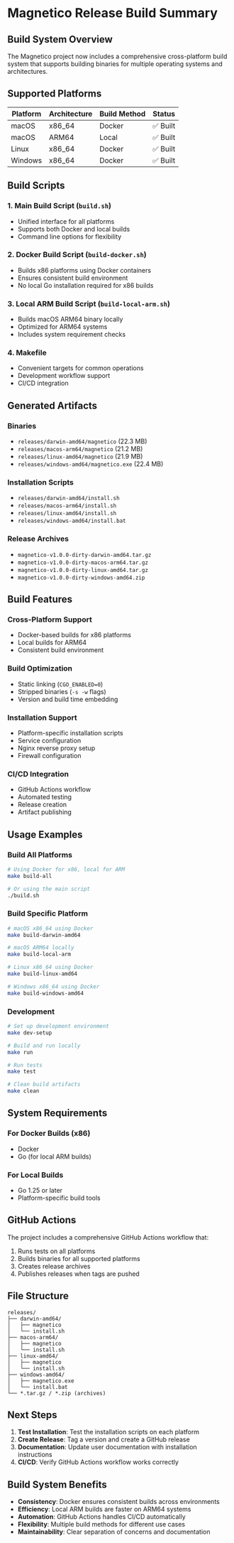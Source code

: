 # Magnetico Release Build Summary

## Build System Overview

The Magnetico project now includes a comprehensive cross-platform build system that supports building binaries for multiple operating systems and architectures.

## Supported Platforms

| Platform | Architecture | Build Method | Status |
|----------|-------------|--------------|--------|
| macOS | x86_64 | Docker | ✅ Built |
| macOS | ARM64 | Local | ✅ Built |
| Linux | x86_64 | Docker | ✅ Built |
| Windows | x86_64 | Docker | ✅ Built |

## Build Scripts

### 1. Main Build Script (`build.sh`)
- Unified interface for all platforms
- Supports both Docker and local builds
- Command line options for flexibility

### 2. Docker Build Script (`build-docker.sh`)
- Builds x86 platforms using Docker containers
- Ensures consistent build environment
- No local Go installation required for x86 builds

### 3. Local ARM Build Script (`build-local-arm.sh`)
- Builds macOS ARM64 binary locally
- Optimized for ARM64 systems
- Includes system requirement checks

### 4. Makefile
- Convenient targets for common operations
- Development workflow support
- CI/CD integration

## Generated Artifacts

### Binaries
- `releases/darwin-amd64/magnetico` (22.3 MB)
- `releases/macos-arm64/magnetico` (21.2 MB)
- `releases/linux-amd64/magnetico` (21.9 MB)
- `releases/windows-amd64/magnetico.exe` (22.4 MB)

### Installation Scripts
- `releases/darwin-amd64/install.sh`
- `releases/macos-arm64/install.sh`
- `releases/linux-amd64/install.sh`
- `releases/windows-amd64/install.bat`

### Release Archives
- `magnetico-v1.0.0-dirty-darwin-amd64.tar.gz`
- `magnetico-v1.0.0-dirty-macos-arm64.tar.gz`
- `magnetico-v1.0.0-dirty-linux-amd64.tar.gz`
- `magnetico-v1.0.0-dirty-windows-amd64.zip`

## Build Features

### Cross-Platform Support
- Docker-based builds for x86 platforms
- Local builds for ARM64
- Consistent build environment

### Build Optimization
- Static linking (`CGO_ENABLED=0`)
- Stripped binaries (`-s -w` flags)
- Version and build time embedding

### Installation Support
- Platform-specific installation scripts
- Service configuration
- Nginx reverse proxy setup
- Firewall configuration

### CI/CD Integration
- GitHub Actions workflow
- Automated testing
- Release creation
- Artifact publishing

## Usage Examples

### Build All Platforms
```bash
# Using Docker for x86, local for ARM
make build-all

# Or using the main script
./build.sh
```

### Build Specific Platform
```bash
# macOS x86_64 using Docker
make build-darwin-amd64

# macOS ARM64 locally
make build-local-arm

# Linux x86_64 using Docker
make build-linux-amd64

# Windows x86_64 using Docker
make build-windows-amd64
```

### Development
```bash
# Set up development environment
make dev-setup

# Build and run locally
make run

# Run tests
make test

# Clean build artifacts
make clean
```

## System Requirements

### For Docker Builds (x86)
- Docker
- Go (for local ARM builds)

### For Local Builds
- Go 1.25 or later
- Platform-specific build tools

## GitHub Actions

The project includes a comprehensive GitHub Actions workflow that:
1. Runs tests on all platforms
2. Builds binaries for all supported platforms
3. Creates release archives
4. Publishes releases when tags are pushed

## File Structure

```
releases/
├── darwin-amd64/
│   ├── magnetico
│   └── install.sh
├── macos-arm64/
│   ├── magnetico
│   └── install.sh
├── linux-amd64/
│   ├── magnetico
│   └── install.sh
├── windows-amd64/
│   ├── magnetico.exe
│   └── install.bat
└── *.tar.gz / *.zip (archives)
```

## Next Steps

1. **Test Installation**: Test the installation scripts on each platform
2. **Create Release**: Tag a version and create a GitHub release
3. **Documentation**: Update user documentation with installation instructions
4. **CI/CD**: Verify GitHub Actions workflow works correctly

## Build System Benefits

- **Consistency**: Docker ensures consistent builds across environments
- **Efficiency**: Local ARM builds are faster on ARM64 systems
- **Automation**: GitHub Actions handles CI/CD automatically
- **Flexibility**: Multiple build methods for different use cases
- **Maintainability**: Clear separation of concerns and documentation

